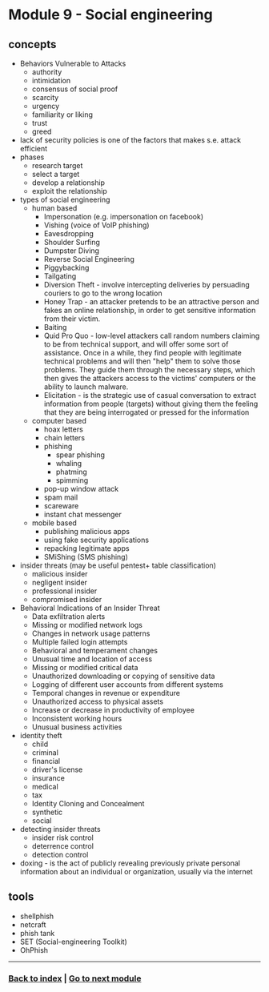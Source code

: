 # Module 9 - Social engineering

## concepts
- Behaviors Vulnerable to Attacks
    - authority
    - intimidation
    - consensus of social proof
    - scarcity
    - urgency
    - familiarity or liking
    - trust
    - greed
- lack of security policies is one of the factors that makes s.e. attack efficient
- phases
    - research target
    - select a target
    - develop a relationship
    - exploit the relationship
- types of social engineering
    - human based
        - Impersonation (e.g. impersonation on facebook)
        - Vishing (voice of VoIP phishing)
        - Eavesdropping
        - Shoulder Surfing
        - Dumpster Diving
        - Reverse Social Engineering
        - Piggybacking
        - Tailgating
        - Diversion Theft - involve intercepting deliveries by persuading couriers to go to the wrong location
        - Honey Trap - an attacker pretends to be an attractive person and fakes an online relationship, in order to get sensitive information from their victim.
        - Baiting
        - Quid Pro Quo - low-level attackers call random numbers claiming to be from technical support, and will offer some sort of assistance. Once in a while, they find people with legitimate technical problems and will then "help" them to solve those problems. They guide them through the necessary steps, which then gives the attackers access to the victims' computers or the ability to launch malware.
        - Elicitation - is the strategic use of casual conversation to extract information from people (targets) without giving them the feeling that they are being interrogated or pressed for the information
    - computer based
        - hoax letters
        - chain letters
        - phishing
            - spear phishing
            - whaling
            - phatming
            - spimming
        - pop-up window attack
        - spam mail
        - scareware
        - instant chat messenger
    - mobile based
        - publishing malicious apps
        - using fake security applications
        - repacking legitimate apps
        - SMiShing (SMS phishing)
- insider threats (may be useful pentest+ table classification)
    - malicious insider
    - negligent insider
    - professional insider
    - compromised insider
- Behavioral Indications of an Insider Threat
    - Data exfiltration alerts
    - Missing or modified network logs
    - Changes in network usage patterns
    - Multiple failed login attempts
    - Behavioral and temperament changes
    - Unusual time and location of access
    - Missing or modified critical data
    - Unauthorized downloading or copying of sensitive data
    - Logging of different user accounts from different systems
    - Temporal changes in revenue or expenditure
    - Unauthorized access to physical assets
    - Increase or decrease in productivity of employee
    - Inconsistent working hours
    - Unusual business activities
- identity theft
    - child
    - criminal
    - financial
    - driver's license
    - insurance
    - medical
    - tax
    - Identity Cloning and Concealment
    - synthetic
    - social
- detecting insider threats
    - insider risk control
    - deterrence control
    - detection control
- doxing - is the act of publicly revealing previously private personal information about an individual or organization, usually via the internet
## tools
- shellphish
- netcraft
- phish tank
- SET (Social-engineering Toolkit)
- OhPhish

---
### [Back to index](../README.md) | [Go to next module](10.md)